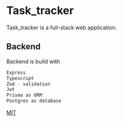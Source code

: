 # Task_tracker

Task_tracker is a full-stack web application.

## Backend

Backend is build with

```bash
Express
Typescript
Zod - validation
Jwt
Prisma as ORM
Postgres as database
```

[MIT](https://choosealicense.com/licenses/mit/)